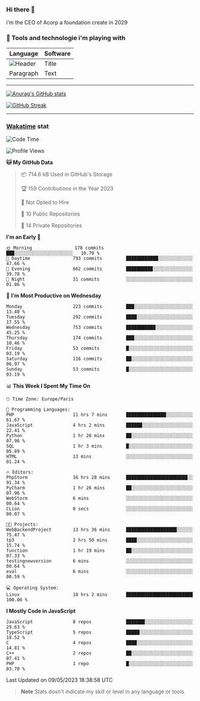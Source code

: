 ### Hi there 👋

i'm the CEO of Acorp a foundation create in 2029  

### 🧰 Tools and technologie i'm playing with

 | Language | Software |
| ----------- | ----------- |
| ![Header](https://img.shields.io/badge/Nuxt3-green&style=for-the-badge&logo=nustjs&logoColor=00DC82) | Title |
| Paragraph | Text |

---

[![Anurag's GitHub stats](https://github-readme-stats.vercel.app/api?username=ackimixs&show_icons=true&theme=github_dark&count_private=true)](https://www.ackimixs.xyz)

[![GitHub Streak](https://github-readme-streak-stats.herokuapp.com?user=Ackimixs&theme=github-dark-blue&date_format=j%20M%5B%20Y%5D&mode=weekly)](https://git.io/streak-stats)

---
 
 ### [Wakatime](https://wakatime.com/) stat

<!--START_SECTION:waka-->
![Code Time](http://img.shields.io/badge/Code%20Time-529%20hrs%2037%20mins-blue)

![Profile Views](http://img.shields.io/badge/Profile%20Views-0-blue)

**🐱 My GitHub Data** 

> 📦 714.6 kB Used in GitHub's Storage 
 > 
> 🏆 159 Contributions in the Year 2023
 > 
> 🚫 Not Opted to Hire
 > 
> 📜 10 Public Repositories 
 > 
> 🔑 14 Private Repositories 
 > 
**I'm an Early 🐤** 

```text
🌞 Morning                178 commits         ███░░░░░░░░░░░░░░░░░░░░░░   10.70 % 
🌆 Daytime                793 commits         ████████████░░░░░░░░░░░░░   47.66 % 
🌃 Evening                662 commits         ██████████░░░░░░░░░░░░░░░   39.78 % 
🌙 Night                  31 commits          ░░░░░░░░░░░░░░░░░░░░░░░░░   01.86 % 
```
📅 **I'm Most Productive on Wednesday** 

```text
Monday                   223 commits         ███░░░░░░░░░░░░░░░░░░░░░░   13.40 % 
Tuesday                  292 commits         ████░░░░░░░░░░░░░░░░░░░░░   17.55 % 
Wednesday                753 commits         ███████████░░░░░░░░░░░░░░   45.25 % 
Thursday                 174 commits         ███░░░░░░░░░░░░░░░░░░░░░░   10.46 % 
Friday                   53 commits          █░░░░░░░░░░░░░░░░░░░░░░░░   03.19 % 
Saturday                 116 commits         ██░░░░░░░░░░░░░░░░░░░░░░░   06.97 % 
Sunday                   53 commits          █░░░░░░░░░░░░░░░░░░░░░░░░   03.19 % 
```


📊 **This Week I Spent My Time On** 

```text
🕑︎ Time Zone: Europe/Paris

💬 Programming Languages: 
PHP                      11 hrs 7 mins       ███████████████░░░░░░░░░░   61.67 % 
JavaScript               4 hrs 2 mins        ██████░░░░░░░░░░░░░░░░░░░   22.41 % 
Python                   1 hr 26 mins        ██░░░░░░░░░░░░░░░░░░░░░░░   07.96 % 
SQL                      1 hr 3 mins         █░░░░░░░░░░░░░░░░░░░░░░░░   05.89 % 
HTML                     13 mins             ░░░░░░░░░░░░░░░░░░░░░░░░░   01.24 % 

🔥 Editors: 
PhpStorm                 16 hrs 28 mins      ███████████████████████░░   91.34 % 
PyCharm                  1 hr 26 mins        ██░░░░░░░░░░░░░░░░░░░░░░░   07.96 % 
WebStorm                 6 mins              ░░░░░░░░░░░░░░░░░░░░░░░░░   00.64 % 
CLion                    0 secs              ░░░░░░░░░░░░░░░░░░░░░░░░░   00.07 % 

🐱‍💻 Projects: 
WebBackendProject        13 hrs 36 mins      ███████████████████░░░░░░   75.47 % 
tp3                      2 hrs 50 mins       ████░░░░░░░░░░░░░░░░░░░░░   15.74 % 
function                 1 hr 19 mins        ██░░░░░░░░░░░░░░░░░░░░░░░   07.33 % 
testingnewversion        6 mins              ░░░░░░░░░░░░░░░░░░░░░░░░░   00.64 % 
eval                     6 mins              ░░░░░░░░░░░░░░░░░░░░░░░░░   00.59 % 

💻 Operating System: 
Linux                    18 hrs 2 mins       █████████████████████████   100.00 % 
```

**I Mostly Code in JavaScript** 

```text
JavaScript               8 repos             ███████░░░░░░░░░░░░░░░░░░   29.63 % 
TypeScript               5 repos             █████░░░░░░░░░░░░░░░░░░░░   18.52 % 
C                        4 repos             ████░░░░░░░░░░░░░░░░░░░░░   14.81 % 
C++                      2 repos             ██░░░░░░░░░░░░░░░░░░░░░░░   07.41 % 
PHP                      1 repo              █░░░░░░░░░░░░░░░░░░░░░░░░   03.70 % 
```




 Last Updated on 09/05/2023 18:38:58 UTC
<!--END_SECTION:waka-->

> **Note**
> Stats dosn't indicate my skill or level in any language or tools
